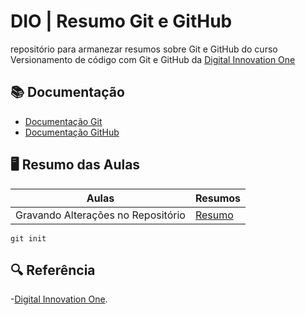 # DIO | Resumo Git e GitHub
repositório para armanezar resumos sobre Git e GitHub do curso Versionamento de código com Git e GitHub da 
[Digital Innovation One](https://www.dio.me/)

## 📚 Documentação
- [Documentação Git](https://git-scm.com/docs/git-init)
- [Documentação GitHub](https://docs.github.com/pt)

## 🖥️ Resumo das Aulas

| Aulas          | Resumos                    |
|----------------|----------------------------------|
| Gravando Alterações no Repositório | [Resumo](link_para_o_resumo)|

```
git init
```
## 🔍 Referência
-[Digital Innovation One]().